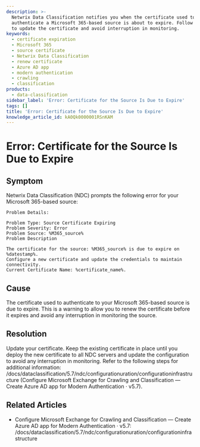```yaml
---
description: >-
  Netwrix Data Classification notifies you when the certificate used to
  authenticate a Microsoft 365-based source is about to expire. Follow the steps
  to update the certificate and avoid interruption in monitoring.
keywords:
  - certificate expiration
  - Microsoft 365
  - source certificate
  - Netwrix Data Classification
  - renew certificate
  - Azure AD app
  - modern authentication
  - crawling
  - classification
products:
  - data-classification
sidebar_label: 'Error: Certificate for the Source Is Due to Expire'
tags: []
title: 'Error: Certificate for the Source Is Due to Expire'
knowledge_article_id: kA0Qk0000001RSnKAM
---
```


# Error: Certificate for the Source Is Due to Expire

## Symptom

Netwrix Data Classification (NDC) prompts the following error for your Microsoft 365-based source:

```text
Problem Details:

Problem Type: Source Certificate Expiring
Problem Severity: Error
Problem Source: %M365_source%
Problem Description
    
The certificate for the source: %M365_source% is due to expire on %datestamp%.
Configure a new certificate and update the credentials to maintain connectivity.
Current Certificate Name: %certificate_name%.
```

## Cause

The certificate used to authenticate to your Microsoft 365-based source is due to expire. This is a warning to allow you to renew the certificate before it expires and avoid any interruption in monitoring the source.

## Resolution

Update your certificate. Keep the existing certificate in place until you deploy the new certificate to all NDC servers and update the configuration to avoid any interruption in monitoring. Refer to the following steps for additional information: /docs/dataclassification/5.7/ndc/configurationuration/configurationinfrastructure (Configure Microsoft Exchange for Crawling and Classification — Create Azure AD app for Modern Authentication · v5.7).

## Related Articles

- Configure Microsoft Exchange for Crawling and Classification — Create Azure AD app for Modern Authentication · v5.7: /docs/dataclassification/5.7/ndc/configurationuration/configurationinfrastructure
